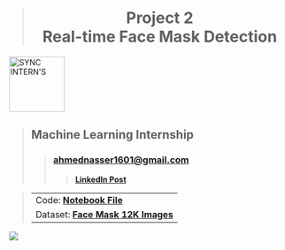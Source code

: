 > <h1 align="center">Project 2<br><b>Real-time Face Mask Detection</b></h1>

<a href="https://www.syncinterns.com"><img alt="SYNC INTERN'S" height=100 src="https://static.wixstatic.com/media/5d3a75_a74999aa4fc34c90a7e45de2b3dc9b2a~mv2.png"/></a>

> ## **Machine Learning Internship**
>> ### **[ahmednasser1601@gmail.com](mailto:ahmednasser1601@gmail.com)**
>>> <a href="#"><b>LinkedIn Post</b></a>

> <table align="center"><tr><td>Code: <a href="https://www.kaggle.com/code/ahmednasser1601/face-mask-detection"><b>Notebook File</b></a></td></tr><tr><td>Dataset: <a href="https://www.kaggle.com/datasets/ashishjangra27/face-mask-12k-images-dataset"><b>Face Mask 12K Images</b></a></td></tr></table>

<img src="https://hits.sh/github.com/AhmedNasser1601/Face-Mask-Detection.svg?label=Visits&logo=python"/>
